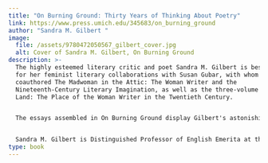 ```yaml
---
title: "On Burning Ground: Thirty Years of Thinking About Poetry"
link: https://www.press.umich.edu/345683/on_burning_ground
author: "Sandra M. Gilbert "
image:
  file: /assets/9780472050567_gilbert_cover.jpg
  alt: Cover of Sandra M. Gilbert, On Burning Ground
description: >-
  The highly esteemed literary critic and poet Sandra M. Gilbert is best known
  for her feminist literary collaborations with Susan Gubar, with whom she
  coauthored The Madwoman in the Attic: The Woman Writer and the
  Nineteenth-Century Literary Imagination, as well as the three-volume No Man's
  Land: The Place of the Woman Writer in the Twentieth Century.


  The essays assembled in On Burning Ground display Gilbert's astonishing range and explore poetics, personal identity, feminism, and modern and contemporary literature. Among the pieces gathered here are essays on D. H. Lawrence, Robert Lowell, Sylvia Plath, and Louise Glück, as well as reviews and previously unpublished articles. The volume is part of the Poets on Poetry Series. 


  Sandra M. Gilbert is Distinguished Professor of English Emerita at the University of California, Davis. She is the recipient of Guggenheim, Rockefeller, NEH, and Soros Foundation fellowships and is the author of seven collections of poetry, including Kissing the Bread: New and Selected Poems 1969-1999 and, most recently, Belongings.
type: book
---
```

